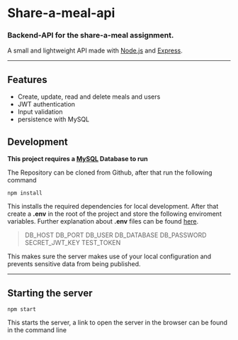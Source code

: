 # Share-a-meal-api
### Backend-API for the share-a-meal assignment.

A small and lightweight API made with [Node.js](https://nodejs.org/en/) and [Express](https://expressjs.com/).
***
## Features

- Create, update, read and delete meals and users
- JWT authentication
- Input validation
- persistence with MySQL

## Development
**This project requires a [MySQL](https://www.mysql.com/) Database to run**

The Repository can be cloned from Github, after that run the following command
```
npm install 
```

This installs the required dependencies for local development.
After that create a **.env** in the root of the project and store the following enviroment variables. 
Further explanation about **.env** files can be found [here](https://www.ibm.com/docs/en/aix/7.2?topic=files-env-file).

> DB_HOST
> DB_PORT
> DB_USER
> DB_DATABASE
> DB_PASSWORD
> SECRET_JWT_KEY
> TEST_TOKEN

This makes sure the server makes use of your local configuration and prevents sensitive data from being published.
***
## Starting the server
```
npm start 
```
This starts the server, a link to open the server in the browser can be found in the command line
